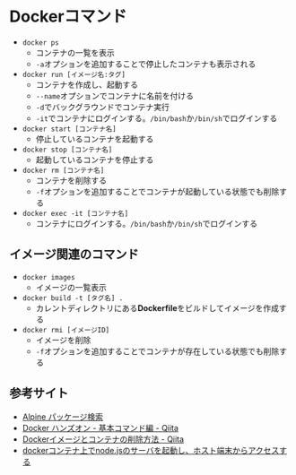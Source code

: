 # Dockerコマンド

- `docker ps`
    - コンテナの一覧を表示
    - `-a`オプションを追加することで停止したコンテナも表示される
- `docker run [イメージ名:タグ]`
    - コンテナを作成し、起動する
    - `--name`オプションでコンテナに名前を付ける
    - `-d`でバックグラウンドでコンテナ実行
    - `-it`でコンテナにログインする。`/bin/bash`か`/bin/sh`でログインする
- `docker start [コンテナ名]`
    - 停止しているコンテナを起動する
- `docker stop [コンテナ名]`
    - 起動しているコンテナを停止する
- `docker rm [コンテナ名]`
    - コンテナを削除する
    - `-f`オプションを追加することでコンテナが起動している状態でも削除する
- `docker exec -it [コンテナ名]`
    - コンテナにログインする。`/bin/bash`か`/bin/sh`でログインする

## イメージ関連のコマンド

- `docker images`
    - イメージの一覧表示
- `docker build -t [タグ名] .`
    - カレントディレクトリにある**Dockerfile**をビルドしてイメージを作成する
- `docker rmi [イメージID]`
    - イメージを削除
    - `-f`オプションを追加することでコンテナが存在している状態でも削除する

## 参考サイト

- [Alpine パッケージ検索](https://pkgs.alpinelinux.org/packages)
- [Docker ハンズオン - 基本コマンド編 - Qiita](https://qiita.com/hihihiroro/items/6dda871dc2566801a6da)
- [Dockerイメージとコンテナの削除方法 - Qiita](https://qiita.com/tifa2chan/items/e9aa408244687a63a0ae)
- [dockerコンテナ上でnode.jsのサーバを起動し、ホスト端末からアクセスする](https://qiita.com/hotdrop_77/items/a2ca316c97ba4b748d9a)